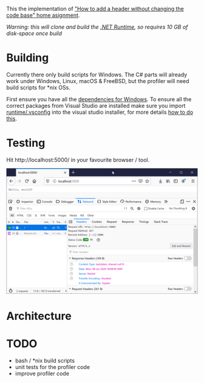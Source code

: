 
This the implementation of ["How to add a header without changing the code base" home asignment](exercise_net.md). 

*Warning: this will clone and build the [.NET Runtime](https://github.com/dotnet/runtime/), so requires 10 GB of disk-space once build*

Building
========

Currently there only build scripts for Windows. The C# parts will already work under Windows, Linux, macOS & FreeBSD, but the profiler will need build scripts for *nix OSs.

First ensure you have all the [dependencies for Windows](https://github.com/dotnet/runtime/blob/master/docs/workflow/requirements/windows-requirements.md). To ensure all the correct packages from Visual Studio are installed make sure you import [runtime/.vsconfig](runtime/.vsconfig) into the visual studio installer, for more details [how to do this](https://docs.microsoft.com/en-us/visualstudio/install/import-export-installation-configurations?view=vs-2019).

Testing
=======

Hit http://localhost:5000/ in your favourite browser / tool.

![browser screenshot](MozillaFirefox.png)

Architecture
============


TODO
====

- bash / *nix build scripts
- unit tests for the profiler code
- improve profiler code